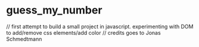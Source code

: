 # guess_my_number
// first attempt to build a small project in javascript. experimenting with DOM to add/remove css elements/add color
// credits goes to Jonas Schmedtmann 

